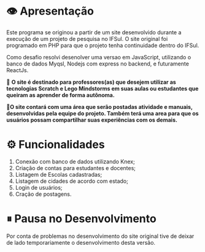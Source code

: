 # 👁 Apresentação  

Este programa se originou a partir de um site desenvolvido durante a execução de um projeto de pesquisa no IFSul. O site original foi 
programado em PHP para que o projeto tenha continuidade dentro do IFSul. 

Como desafio resolvi desenolver uma versao em JavaScript, utilizando o banco de dados Myqsl, Nodejs com express no backend, e futuramente ReactJs.

🔎  **O site é destinado para professores(as) que desejem utilizar as tecnologias Scratch e Lego Mindstorms em suas aulas ou estudantes que queiram as aprender de forma autônoma.** 

🧐**O site contará com uma área que serão postadas atividade e manuais, desenvolvidas pela equipe do projeto. Também terá uma area para que os usuários possam compartilhar suas experiências com os demais.**

# ⚙ Funcionalidades

1. Conexão com banco de dados utilizando Knex;
2. Criação de contas para estudantes e docentes;
3. Listagem de Escolas cadastradas;
4. Listagem de cidades de acordo com estado;
5. Login de usuários;
6. Cração de postagens.


# ⏸ Pausa no Desenvolvimento 

Por conta de problemas no desenvolvimento do site original tive de deixar de lado temporariamente o desenvolvimento desta versão. 

